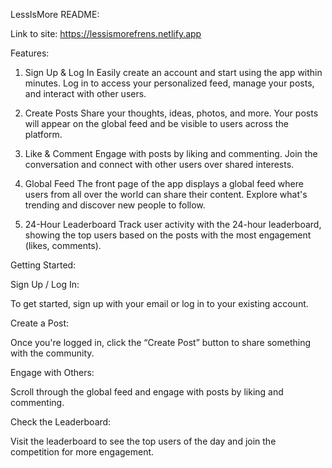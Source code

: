 LessIsMore README:

Link to site:
https://lessismorefrens.netlify.app

Features:

1. Sign Up & Log In
Easily create an account and start using the app within minutes.
Log in to access your personalized feed, manage your posts, and interact with other users.

2. Create Posts
Share your thoughts, ideas, photos, and more.
Your posts will appear on the global feed and be visible to users across the platform.

3. Like & Comment
Engage with posts by liking and commenting.
Join the conversation and connect with other users over shared interests.

4. Global Feed
The front page of the app displays a global feed where users from all over the world can share their content.
Explore what's trending and discover new people to follow.

5. 24-Hour Leaderboard
Track user activity with the 24-hour leaderboard, showing the top users based on the posts with the most engagement (likes, comments).

Getting Started:

Sign Up / Log In:

To get started, sign up with your email or log in to your existing account.

Create a Post:

Once you're logged in, click the “Create Post” button to share something with the community.

Engage with Others:

Scroll through the global feed and engage with posts by liking and commenting.

Check the Leaderboard:

Visit the leaderboard to see the top users of the day and join the competition for more engagement.